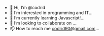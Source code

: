 - 👋 Hi, I’m @codrid
- 👀 I’m interested in programming and IT...
- 🌱 I’m currently learning Javascript!...
- 💞️ I’m looking to collaborate on ...
- 📫 How to reach me codrid90@gmail.com...

<!---
codrid/codrid is a ✨ special ✨ repository because its `README.md` (this file) appears on your GitHub profile.
You can click the Preview link to take a look at your changes.
--->

